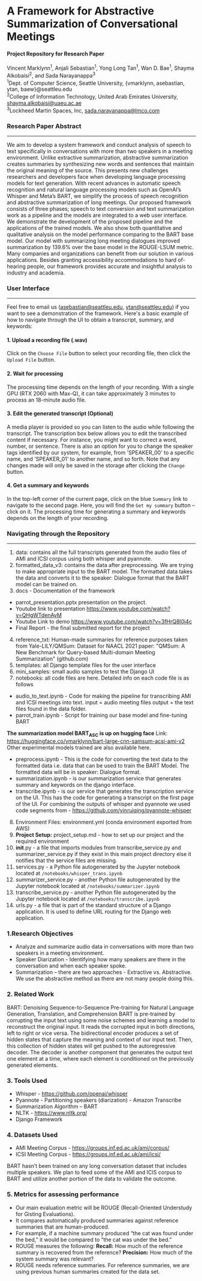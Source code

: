 # A Framework for Abstractive Summarization of Conversational Meetings
#### Project Repository for Research Paper

Vincent Marklynn<sup>1</sup>, Anjali Sebastian<sup>1</sup>, Yong Long Tan<sup>1</sup>, Wan D. Bae<sup>1</sup>,
Shayma Alkobaisi<sup>2</sup>, and Sada Narayanappa<sup>3</sup> <br>
<sup>1</sup>Dept. of Computer Science, Seattle University, {vmarklynn, asebastian, ytan, baew}@seattleu.edu <br>
<sup>2</sup>College of Information Technology, United Arab Emirates University, shayma.alkobaisi@uaeu.ac.ae <br>
<sup>3</sup>Lockheed Martin Spaces, Inc, sada.narayanappa@lmco.com

### Research Paper Abstract
---
We aim to develop a system framework and conduct analysis of speech to text specifically in conversations with more than two speakers in a meeting environment. Unlike extractive summarization, abstractive summarization creates summaries by synthesizing new words and sentences that maintain the original meaning of the source. This presents new challenges researchers and developers face when developing language processing models for text generation. With recent advances in automatic speech recognition and natural language processing models such as OpenAI’s Whisper and Meta’s BART, we simplify the process of speech recognition and abstractive summarization of long meetings. Our proposed framework consists of three phases; speech to text conversion and text summarization work as a pipeline and the models are integrated to a web user interface. We demonstrate the development of the proposed pipeline and the applications of the trained models. We also show both quantitative and qualitative analysis on the model performance comparing to the BART base model. Our model with summarizing long meeting dialogues improved summarization by 139.6% over the base model in the ROUGE-LSUM metric. Many companies and organizations can benefit from our solution in various applications. Besides granting accessibility accommodations to hard of- hearing people, our framework provides accurate and insightful analysis to industry and academia.

### User Interface 
---

Feel free to email us (asebastian@seattleu.edu, ytan@seattleu.edu) if you want to see a demonstration of the framework.
Here's a basic example of how to navigate through the UI to obtain a transcript, summary, and keywords:

#### 1. Upload a recording file (.wav)
Click on the `Choose File` button to select your recording file, then click the `Upload File` button.

#### 2. Wait for processing
The processing time depends on the length of your recording. With a single GPU (RTX 2060 with Max-Q), it can take approximately 3 minutes to process an 18-minute audio file.

#### 3. Edit the generated transcript (Optional)
A media player is provided so you can listen to the audio while following the transcript. The transcription box below allows you to edit the transcribed content if necessary. For instance, you might want to correct a word, number, or sentence. There is also an option for you to change the speaker tags identified by our system, for example, from 'SPEAKER_00' to a specific name, and 'SPEAKER_01' to another name, and so forth. Note that any changes made will only be saved in the storage after clicking the `Change` button. 

#### 4. Get a summary and keywords
In the top-left corner of the current page, click on the blue `Summary` link to navigate to the second page. Here, you will find the `Get my summary` button – click on it. The processing time for generating a summary and keywords depends on the length of your recording.

### Navigating through the Repository
---

1. data: contains all the full transcripts generated from the audio files of AMI and ICSI corpus using both whisper and pyannote.
2. formatted_data_v3: contains the data after preprocessing. We are trying to make appropriate input to the BART model. The formatted data takes the data and converts it to the speaker: Dialogue format that the BART model can be trained on.
3. docs - Documentation of the framework
- parrot_presentation.pptx presentation on the project. 
- Youtube link to presentation https://www.youtube.com/watch?v=QHgWTdenAyM
- Youtube Link to demo https://www.youtube.com/watch?v=3fHrQ8I0j4c
- Final Report - the final submitted report for the project
  
4. reference_txt:  Human-made summaries for reference purposes taken from  Yale-LILY/QMSum: Dataset for NAACL 2021 paper: "QMSum: A New Benchmark for Query-based Multi-domain Meeting Summarization" (github.com)  
5. templates: all Django template files for the user interface
6. mini_samples: small audio samples to test the Django UI
7. notebooks: all code files are here. Detailed info on each code file is as follows
- audio_to_text.ipynb - Code for making the pipeline for transcribing AMI and ICSI meetings into text. input = audio meeting files output = the text files found in the data folder.
- parrot_train.ipynb - Script for training our base model and fine-tuning BART 

**The summarization model BART<sub>ASC</sub> is up on hugging face**  Link: https://huggingface.co/vmarklynn/bart-large-cnn-samsum-acsi-ami-v2
Other experimental models trained are also available here. 

- preprocess.ipynb - This is the code for converting the text data to the formatted data i.e. data that can be used to train the BART Model. The formatted data will be in speaker: Dialogue format.
- summarization.ipynb - is our summarization service that generates summary and keywords on the django interface.
- transcribe.ipynb -  is our service that generates the transcription service on the UI. This has the code for generating a transcript on the first page of the UI. For combining the outputs of whisper and pyannote we used code segments from - https://github.com/yinruiqing/pyannote-whisper

8. Environment Files: environment.yml (conda environment exported from AWS)
9. **Project Setup:** project_setup.md - how to set up our project and the required environment
10.  __init__.py - a file that imports modules from transcribe_service.py and summarizer_service.py if they exist in this main project directory else it notifies that the service files are missing.
11. services.py - a Python file autogenerated by the Jupyter notebook located at `/notebooks/whisper_trans.ipynb`
12. summarizer_service.py - another Python file autogenerated by the Jupyter notebook located at `/notebooks/summarizer.ipynb`
13. transcribe_service.py - another Python file autogenerated by the Jupyter notebook located at `/notebooks/transcribe.ipynb`
14. urls.py - a file that is part of the standard structure of a Django application. It is used to define URL routing for the Django web application.


### 1.Research Objectives
- Analyze and summarize audio data in conversations with more than two speakers in a meeting environment.
- Speaker Diarization - Identifying how many speakers are there in the conversation and when each speaker spoke.  
- Summarization – there are two approaches - Extractive vs. Abstractive. We use the abstractive method as there are not many people doing this. 

### 2. Related Work
BART: Denoising Sequence-to-Sequence Pre-training for Natural Language Generation, Translation, and Comprehension 
BART is pre-trained by corrupting the input text using some noise schemes and learning a model to reconstruct the original input. It reads the corrupted input in both directions, left to right or vice versa. The bidirectional encoder produces a set of hidden states that capture the meaning and context of our input text. Then, this collection of hidden states will get pushed to the autoregressive decoder. The decoder is another component that generates the output text one element at a time, where each element is conditioned on the previously generated elements.

### 3. Tools Used
- Whisper -  https://github.com/openai/whisper  
- Pyannote - Partitioning speakers (diarization) - Amazon Transcribe 
- Summarization Algorithm – BART 
- NLTK - https://www.nltk.org/
- Django Framework  

### 4. Datasets Used
- AMI Meeting Corpus - https://groups.inf.ed.ac.uk/ami/corpus/ 
- ICSI Meeting Corpus - https://groups.inf.ed.ac.uk/ami/icsi/ 

BART hasn’t been trained on any long conversation dataset that includes multiple speakers. We plan to feed some of the AMI and ICIS corpus to BART and utilize another portion of the data to validate the outcome. 

### 5. Metrics for assessing performance
- Our main evaluation metric will be ROUGE (Recall-Oriented Understudy for Gisting Evaluations). 
- It compares automatically produced summaries against reference summaries that are human-produced. 
- For example, if a machine summary produced “the cat was found under the bed,” it would be compared to “the cat was under the bed.” 
- ROUGE measures the following: **Recall:** How much of the reference summary is recovered from the reference? **Precision:** How much of the system summary was relevant? 
- ROUGE needs reference summaries. For reference summaries, we are using previous human summaries created for the data set.
